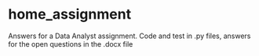 # home_assignment

Answers for a Data Analyst assignment.
Code and test in .py files, answers for the open questions in the .docx file
